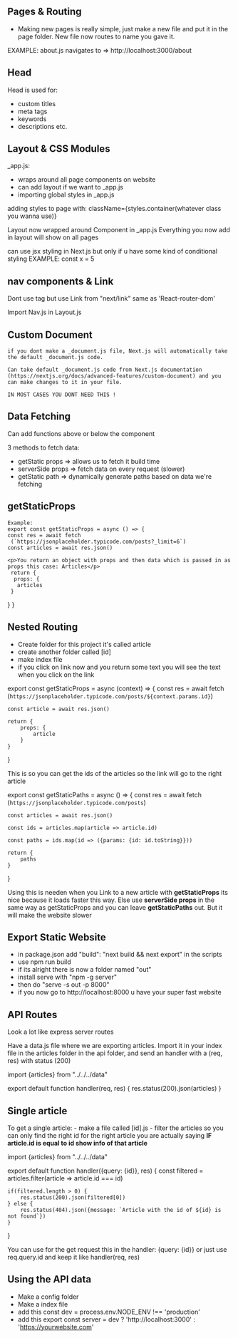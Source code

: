 ## Pages & Routing

- Making new pages is really simple, just make a new file and put it in the page folder. New file now routes to name you gave it.

EXAMPLE: about.js navigates to => http://localhost:3000/about

## Head

Head is used for:

- custom titles
- meta tags
- keywords
- descriptions
  etc.

## Layout & CSS Modules

\_app.js:

- wraps around all page components on website
- can add layout if we want to \_app.js
- importing global styles in \_app.js

adding styles to page with: className={styles.container(whatever class you wanna use)}

Layout now wrapped around Component in \_app.js Everything you now add in layout will show on all pages

can use jsx styling in Next.js but only if u have some kind of conditional styling
EXAMPLE:
const x = 5

<style jsx>
    {`
        .title {
            color: ${x > 3 ? 'red' : 'blue'}
        }
    `}
</style>

## nav components & Link

Dont use <a> tag but use Link from "next/link" same as 'React-router-dom'

Import Nav.js in Layout.js

## Custom Document

    if you dont make a _document.js file, Next.js will automatically take the default _document.js code.

    Can take default _document.js code from Next.js documentation (https://nextjs.org/docs/advanced-features/custom-document) and you can make changes to it in your file.

    IN MOST CASES YOU DONT NEED THIS !

## Data Fetching

Can add functions above or below the component

3 methods to fetch data:

- getStatic props => allows us to fetch it build time
- serverSide props => fetch data on every request (slower)
- getStatic path => dynamically generate paths based on data we're fetching

## getStaticProps

    Example:
    export const getStaticProps = async () => {
    const res = await fetch
     (`https://jsonplaceholder.typicode.com/posts?_limit=6`)
    const articles = await res.json()

    <p>You return an object with props and then data which is passed in as props this case: Articles</p>
     return {
      props: {
       articles
     }

}
}

## Nested Routing

- Create folder for this project it's called article
- create another folder called [id]
- make index file
- if you click on link now and you return some text you will see the text when you click on the link

export const getStaticProps = async (context) => {
const res = await fetch
(`https://jsonplaceholder.typicode.com/posts/${context.params.id}`)

    const article = await res.json()

    return {
        props: {
            article
        }
    }

}

<p>This is so you can get the ids of the articles so the link will go to the right article</p>

export const getStaticPaths = async () => {
const res = await fetch
(`https://jsonplaceholder.typicode.com/posts`)

    const articles = await res.json()

    const ids = articles.map(article => article.id)

    const paths = ids.map(id => ({params: {id: id.toString}}))

    return {
        paths
    }

}

<p>Using this is needen when you Link to a new article with <strong>getStaticProps</strong> its nice because it loads faster this way. Else use <strong>serverSide props</strong> in the same way as getStaticProps and you can leave <strong>getStaticPaths</strong> out. But it will make the website slower</p>

## Export Static Website

- in package.json add "build": "next build && next export" in the scripts
- use npm run build
- if its alright there is now a folder named "out"
- install serve with "npm -g server"
- then do "serve -s out -p 8000"
- if you now go to http://localhost:8000 u have your super fast website

## API Routes

Look a lot like express server routes

Have a data.js file where we are exporting articles. Import it in your index file in the articles folder in the api folder, and send an handler with a (req, res) with status (200)

import {articles} from "../../../data"

export default function handler(req, res) {
res.status(200).json(articles)
}

<h2>Single article</h2>
To get a single article:
- make a file called [id].js
- filter the articles so you can only find the right id for the right article you are actually saying <strong>IF article.id is equal to id show info of that article</strong>

import {articles} from "../../../data"

export default function handler({query: {id}}, res) {
const filtered = articles.filter(article => article.id === id)

    if(filtered.length > 0) {
        res.status(200).json(filtered[0])
    } else {
        res.status(404).json({message: `Article with the id of ${id} is not found`})
    }

}

<p>You can use for the get request this in the handler: {query: {id}} or just use req.query.id and keep it like handler(req, res)</p>

## Using the API data

- Make a config folder
- Make a index file
- add this const dev = process.env.NODE_ENV !== 'production'
- add this export const server = dev ?
  'http://localhost:3000' : 'https://yourwebsite.com'
